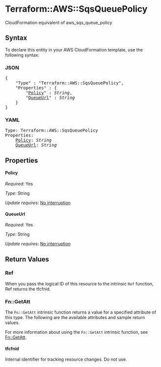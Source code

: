 # Terraform::AWS::SqsQueuePolicy

CloudFormation equivalent of aws_sqs_queue_policy

## Syntax

To declare this entity in your AWS CloudFormation template, use the following syntax:

### JSON

<pre>
{
    "Type" : "Terraform::AWS::SqsQueuePolicy",
    "Properties" : {
        "<a href="#policy" title="Policy">Policy</a>" : <i>String</i>,
        "<a href="#queueurl" title="QueueUrl">QueueUrl</a>" : <i>String</i>
    }
}
</pre>

### YAML

<pre>
Type: Terraform::AWS::SqsQueuePolicy
Properties:
    <a href="#policy" title="Policy">Policy</a>: <i>String</i>
    <a href="#queueurl" title="QueueUrl">QueueUrl</a>: <i>String</i>
</pre>

## Properties

#### Policy

_Required_: Yes

_Type_: String

_Update requires_: [No interruption](https://docs.aws.amazon.com/AWSCloudFormation/latest/UserGuide/using-cfn-updating-stacks-update-behaviors.html#update-no-interrupt)

#### QueueUrl

_Required_: Yes

_Type_: String

_Update requires_: [No interruption](https://docs.aws.amazon.com/AWSCloudFormation/latest/UserGuide/using-cfn-updating-stacks-update-behaviors.html#update-no-interrupt)

## Return Values

### Ref

When you pass the logical ID of this resource to the intrinsic `Ref` function, Ref returns the tfcfnid.

### Fn::GetAtt

The `Fn::GetAtt` intrinsic function returns a value for a specified attribute of this type. The following are the available attributes and sample return values.

For more information about using the `Fn::GetAtt` intrinsic function, see [Fn::GetAtt](https://docs.aws.amazon.com/AWSCloudFormation/latest/UserGuide/intrinsic-function-reference-getatt.html).

#### tfcfnid

Internal identifier for tracking resource changes. Do not use.

